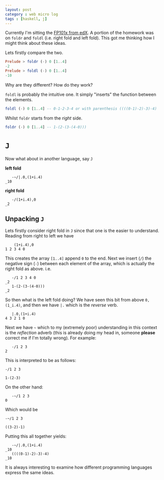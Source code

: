 ```yaml
---
layout: post
category : web micro log
tags : [haskell, j]
---
```


Currently I'm sitting the [FP101x from edX](https://www.edx.org/course/delftx/delftx-fp101x-introduction-functional-2126). A portion of the homework was on `foldr` and `foldl` (i.e. right fold and left fold). This got me thinking how I might think about these ideas.

Lets firstly compare the two.

```hs
Prelude > foldr (-) 0 [1..4]
-2
Prelude > foldl (-) 0 [1..4]
-10
```

Why are they different? How do they work?

`foldl` is probably the intuitive one. It simply "inserts" the function between the elements. 

```hs
foldl (-) 0 [1..4] -- 0-1-2-3-4 or with parenthesis ((((0-1)-2)-3)-4)
```

Whilst `foldr` starts from the _right_ side.

```hs
foldr (-) 0 [1..4] -- 1-(2-(3-(4-0)))
```

# `J`

Now what about in another language, say `J`

**left fold**

```
   -~/|.0,(1+i.4)
_10
```

**right fold**

```
   -/(1+i.4),0
_2
```

## Unpacking `J`

Lets firstly consider right fold in `J` since that one is the easier to understand. Reading from right to left we have

```
    (1+i.4),0
1 2 3 4 0
```

This creates the array `[1..4]` append `0` to the end. Next we insert (`/`) the negative sign (`-`) between each element of the array, which is actually the right fold as above. i.e.

```
   -/1 2 3 4 0
_2
   1-(2-(3-(4-0)))
_2
```

So then what is the left fold doing? We have seen this bit from above `0,(1_i.4)`, and then we have `|.` which is the _reverse_ verb.

```
   |.0,(1+i.4)
4 3 2 1 0
```

Next we have `~` which to my (extremely poor) understanding in this context is the _reflection_ adverb (this is already doing my head in, someone **please** correct me if I'm totally wrong). For example:

```
   -/1 2 3
2
```

This is interpreted to be as follows:

```
-/1 2 3

1-(2-3)
```

On the other hand:

```
   -~/1 2 3
0
```

Which would be

```
-~/1 2 3

((3-2)-1)
```

Putting this all together yields:

```
   -~/|.0,(1+i.4)
_10
   ((((0-1)-2)-3)-4)
_10
```

It is always interesting to examine how different programming languages express the same ideas.




